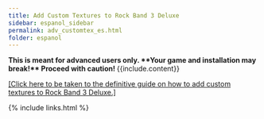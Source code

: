 ```yaml
---
title: Add Custom Textures to Rock Band 3 Deluxe
sidebar: espanol_sidebar
permalink: adv_customtex_es.html
folder: espanol
---
```


<div markdown="span" class="alert alert-danger" role="alert"><i class="fa fa-exclamation-circle"></i> <b>This is meant for advanced users only. **Your game and installation may break!** Proceed with caution! </b> {{include.content}}</div>

[[Click here to be taken to the definitive guide on how to add custom textures to Rock Band 3 Deluxe.]](https://docs.google.com/document/d/1ELUI8Q2W7PH9tdugeKnsjhqa-IH3T-oy6uGTDY_8z30/)

{% include links.html %}